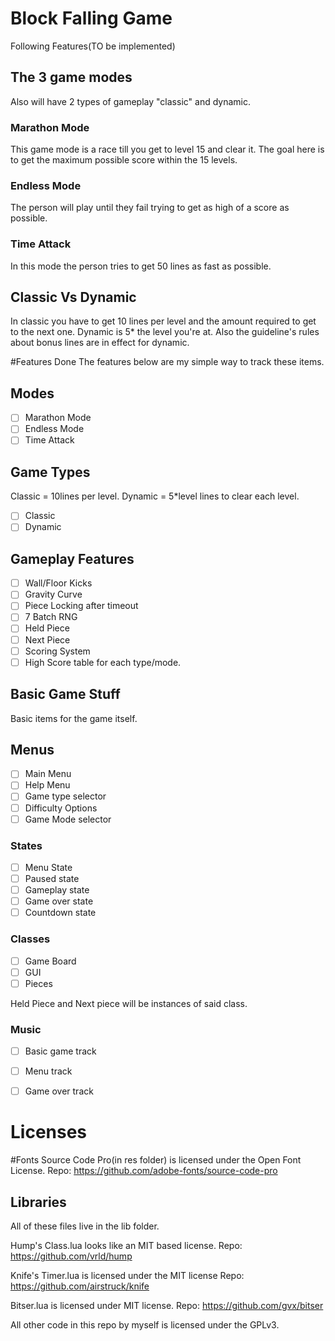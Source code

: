 # Block Falling Game
Following Features(TO be implemented)

## The 3 game modes
Also will have 2 types of gameplay "classic" and dynamic.

### Marathon Mode
This game mode is a race till you get to level 15 and clear it. The goal here is to get the maximum possible score within the 15 levels.

### Endless Mode
The person will play until they fail trying to get as high of a score as possible.

### Time Attack
In this mode the person tries to get 50 lines as fast as possible.

## Classic Vs Dynamic
In classic you have to get 10 lines per level and the amount required to get to the next one. Dynamic is 5* the level you're at. Also the guideline's rules about bonus lines are in effect for dynamic.

#Features Done
The features below are my simple way to track these items.

## Modes
- [ ] Marathon Mode
- [ ] Endless Mode
- [ ] Time Attack

## Game Types
Classic = 10lines per level. Dynamic = 5*level lines to clear each level.
-[ ] Classic
-[ ] Dynamic

## Gameplay Features
 -[ ] Wall/Floor Kicks
 -[ ] Gravity Curve
 -[ ] Piece Locking after timeout
 -[ ] 7 Batch RNG
 -[ ] Held Piece
 -[ ] Next Piece
 -[ ] Scoring System
 -[ ] High Score table for each type/mode.
 
 ## Basic Game Stuff
 Basic items for the game itself.
 
 ## Menus
 -[ ] Main Menu
 -[ ] Help Menu
 -[ ] Game type selector
 -[ ] Difficulty Options
 -[ ] Game Mode selector
 
 ### States
 -[ ] Menu State
 -[ ] Paused state
 -[ ] Gameplay state
 -[ ] Game over state
 -[ ] Countdown state
 
 ### Classes
 -[ ] Game Board
 -[ ] GUI
 -[ ] Pieces
 
 Held Piece and Next piece will be instances of said class.
 
 ### Music
 -[ ] Basic game track
 -[ ] Menu track
 -[ ] Game over track


# Licenses
#Fonts
Source Code Pro(in res folder) is licensed under the Open Font License. Repo: https://github.com/adobe-fonts/source-code-pro
## Libraries
All of these files live in the lib folder.

Hump's Class.lua looks like an MIT based license. Repo: https://github.com/vrld/hump

Knife's Timer.lua is licensed under the MIT license Repo: https://github.com/airstruck/knife

Bitser.lua is licensed under MIT license. Repo: https://github.com/gvx/bitser

All other code in this repo by myself is licensed under the GPLv3.
 
